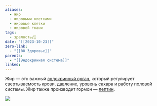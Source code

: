 ```yaml
---
aliases:
  - жир
  - жировыми клетками
  - жировые клетки
  - жировой ткани
tags:
  - зрелость/🌱
date: "[[2023-10-23]]"
zero-link:
  - "[[00 Здоровье]]"
parents:
  - "[[Эндокринная система]]"
linked:
---
```

Жир — это важный [эндокринный орган](https://academic.oup.com/jcem/article/89/6/2548/2870285?login=false), который регулирует свертываемость крови, давление, уровень сахара и работу половой системы. Жир также производит гормон — [лептин](Лептин.md).

![](Pasted%20image%2020231023093029.png)